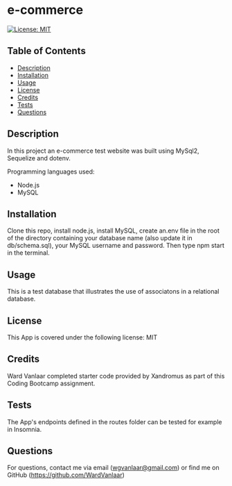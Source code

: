 # e-commerce
[![License: MIT](https://img.shields.io/badge/License-MIT-yellow.svg)](https://opensource.org/licenses/MIT)
## Table of Contents
* [Description](#Description)
* [Installation](#Installation)
* [Usage](#Usage)
* [License](#License)
* [Credits](#Credits)
* [Tests](#Tests)
* [Questions](#Questions)


## Description
In this project an e-commerce test website was built using MySql2, Sequelize and dotenv.

Programming languages used:
* Node.js
* MySQL


## Installation
Clone this repo, install node.js, install MySQL, create an.env file in the root of the directory containing your database name (also update it in db/schema.sql), your MySQL username and password. Then type npm start in the terminal.

## Usage
This is a test database that illustrates the use of associatons in a relational database.

## License
This App is covered under the following license: MIT

## Credits
Ward Vanlaar completed starter code provided by Xandromus as part of this Coding Bootcamp assignment.

## Tests
The App's endpoints defined in the routes folder can be tested for example in Insomnia.

## Questions
For questions, contact me via email (wgvanlaar@gmail.com) or find me on GitHub (https://github.com/WardVanlaar)
  
